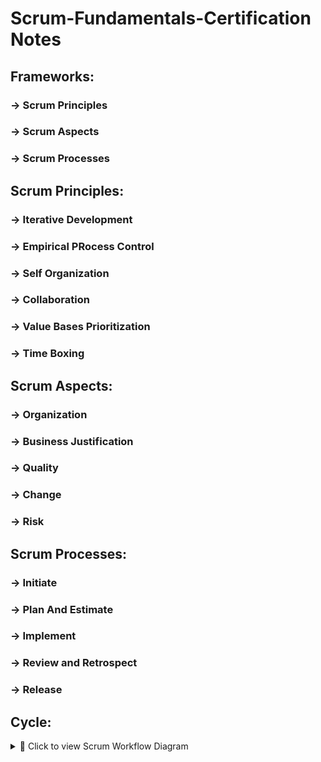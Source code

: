 # Scrum-Fundamentals-Certification Notes

## Frameworks:
###  -> Scrum Principles
###  -> Scrum Aspects
###  -> Scrum Processes

## Scrum Principles:
###  -> Iterative Development
###  -> Empirical PRocess Control
###  -> Self Organization
###  -> Collaboration
###  -> Value Bases Prioritization
###  -> Time Boxing

## Scrum Aspects:
###  -> Organization
###  -> Business Justification
###  -> Quality
###  -> Change
###  -> Risk

## Scrum Processes:
###  -> Initiate
###  -> Plan And Estimate
###  -> Implement 
###  -> Review and Retrospect
###  -> Release

## Cycle:
<details> <summary>📘 Click to view Scrum Workflow Diagram</summary>
1. 📄 Project Business Case
       ↓
2. 🧭 Project Vision Statement
       ↓
3. 🗂️ Prioritized Product Backlog
       ↓
4. 📆 Release Planning Schedule     ←── 📝 Sprint Planning Meeting
       ↓
5. 🧾 Sprint Backlog
       ↓
       ┌────────────────────────────────────────────────────────┐
       │                   🔁 Sprint Execution Loop              │
       │                                                        │
       │   🌀 Daily Standup                                      │
       │       ↓                                                │
       │   🏗️  Create Deliverables                              │
       │       ↓                                                │
       │   ✅ Sprint Review Meeting                              │
       │       ↓                                                │
       │   🔍 Sprint Retrospective Meeting                       │
       │       ↓                                                │
       │   🔁 Back to Sprint Backlog (next cycle planning)       │
       └────────────────────────────────────────────────────────┘
       ↓
6. 📦 ✅ Accepted Deliverables
</details>
